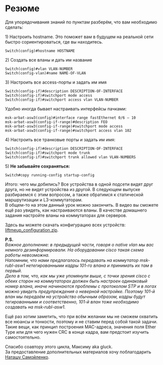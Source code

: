 # Резюме

Для упорядочивания знаний по пунктам разберём, что вам необходимо сделать:

1\) Настроить hostname. Это поможет вам в будущем на реальной сети быстро сориентироваться, где вы находитесь.

```text
Switch(config)#hostname HOSTNAME
```

2\) Создать все вланы и дать им название

```text
Switch(config)#vlan VLAN-NUMBER
Switch(config-vlan)#name NAME-OF-VLAN
```

3\) Настроить все access-порты и задать им имя

```text
Switch(config-if)#description DESCRIPTION-OF-INTERFACE
Switch(config-if)#switchport mode access
Switch(config-if)#switchport access vlan VLAN-NUMBER
```

Удобно иногда бывает настраивать интерфейсы пачками:

```text
msk-arbat-asw3(config)#interface range fastEthernet 0/6 — 10
msk-arbat-asw3(config-if-range)#description FEO
msk-arbat-asw3(config-if-range)#switchport mode access 
msk-arbat-asw3(config-if-range)#switchport access vlan 102
```

4\) Настроить все транковые порты и задать им имя:

```text
Switch(config-if)#description DESCRIPTION-OF-INTERFACE
Switch(config-if)#switchport mode trunk
Switch(config-if)#switchport trunk allowed vlan VLAN-NUMBERS
```

5\) **Не забывайте сохраняться:**

```text
Switch#copy running-config startup-config
```

Итого: чего мы добились? Все устройства в одной подсети видят друг друга, но не видят устройства из другой. В следующем выпуске разбираемся с этим вопросом, а также обратимся к статической маршрутизации и L3-коммутаторам.  
В общем-то на этом данный урок можно закончить. В видео вы сможете ещё раз увидеть, как настраиваются вланы. В качестве домашнего задания настройте вланы на коммутаторах для серверов.

Здесь вы можете скачать конфигурацию всех устройств:  
[liftmeup\_configuration.zip](https://www.dropbox.com/s/sv5zwr037niwxgg/liftmeup_configuration.zip?dl=0).

**P.S.**  
_Важное дополнение: в предыдущей части, говоря о native vlan мы вас немного дезинформировали. На оборудовании cisco такая схема работы невозможна.  
Напомним, что нами предлагалось передавать на коммутатор msk-rubl-asw1 нетегированными кадры 101-го влана и принимать их там в первый.  
Дело в том, что, как мы уже упомянули выше, с точки зрения cisco с обеих сторон на коммутаторах должен быть настроен одинаковый номер влана, иначе начинаются проблемы с протоколом STP и в логах можно увидеть предупреждения о неверной настройке. Поэтому 101-й влан мы передаём на устройство обычным образом, кадры будут тегированными и соответственно, 101-й влан тоже необходимо создавать на msk-rubl-asw1._

Ещё раз хотим заметить, что при всём желании мы не сможем охватить все нюансы и тонкости, поэтому и не ставим перед собой такой задачи. Такие вещи, как принцип построения MAC-адреса, значения поля Ether Type или для чего нужен CRC в конце кадра, вам предстоит изучить самостоятельно.

Спасибо соавтору этого цикла, Максиму aka gluck.  
За предоставление дополнительных материалов хочу поблагодарить [Наташу Самойленко](http://xgu.ru/wiki/Категория:Автор_Наташа_Самойленко).

